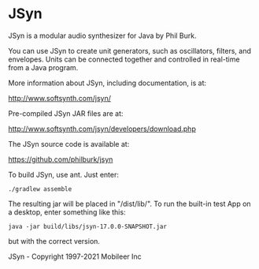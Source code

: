 JSyn
====

JSyn is a modular audio synthesizer for Java by Phil Burk.

You can use JSyn to create unit generators, such as oscillators, filters,
and envelopes. Units can be connected together and controlled
in real-time from a Java program.

More information about JSyn, including documentation, is at:

http://www.softsynth.com/jsyn/

Pre-compiled JSyn JAR files are at:

http://www.softsynth.com/jsyn/developers/download.php

The JSyn source code is available at:

https://github.com/philburk/jsyn

To build JSyn, use ant. Just enter:

    ./gradlew assemble

The resulting jar will be placed in "/dist/lib/".
To run the built-in test App on a desktop, enter something like this:

    java -jar build/libs/jsyn-17.0.0-SNAPSHOT.jar

but with the correct version.

JSyn - Copyright 1997-2021 Mobileer Inc
